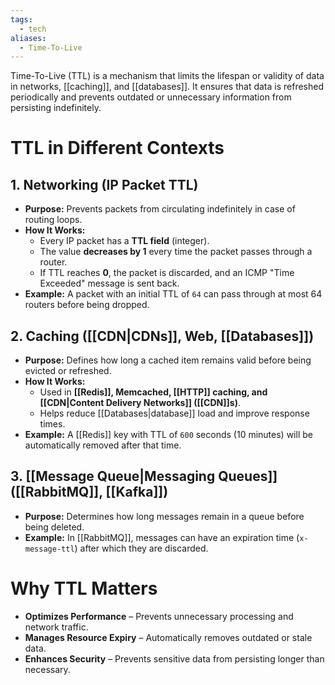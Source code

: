 ```yaml
---
tags:
  - tech
aliases:
  - Time-To-Live
---
```

Time-To-Live (TTL) is a mechanism that limits the lifespan or validity of data in networks, [[caching]], and [[databases]]. 
It ensures that data is refreshed periodically and prevents outdated or unnecessary information from persisting indefinitely.

# TTL in Different Contexts
## 1. Networking (IP Packet TTL)
- **Purpose:** Prevents packets from circulating indefinitely in case of routing loops.
- **How It Works:**
    - Every IP packet has a **TTL field** (integer).
    - The value **decreases by 1** every time the packet passes through a router.
    - If TTL reaches **0**, the packet is discarded, and an ICMP "Time Exceeded" message is sent back.
- **Example:** A packet with an initial TTL of `64` can pass through at most 64 routers before being dropped.
## 2. Caching ([[CDN|CDNs]], Web, [[Databases]])
- **Purpose:** Defines how long a cached item remains valid before being evicted or refreshed.
- **How It Works:**
    - Used in **[[Redis]], Memcached, [[HTTP]] caching, and [[CDN|Content Delivery Networks]] ([[CDN]]s)**.
    - Helps reduce [[Databases|database]] load and improve response times.
- **Example:** A [[Redis]] key with TTL of `600` seconds (10 minutes) will be automatically removed after that time.
## 3. [[Message Queue|Messaging Queues]] ([[RabbitMQ]], [[Kafka]])
- **Purpose:** Determines how long messages remain in a queue before being deleted.
- **Example:** In [[RabbitMQ]], messages can have an expiration time (`x-message-ttl`) after which they are discarded.

# Why TTL Matters
- **Optimizes Performance** – Prevents unnecessary processing and network traffic.  
- **Manages Resource Expiry** – Automatically removes outdated or stale data.  
- **Enhances Security** – Prevents sensitive data from persisting longer than necessary.
